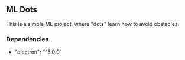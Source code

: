 ## ML Dots
This is a simple ML project, where "dots" learn how to avoid obstacles.

### Dependencies
* "electron": "^5.0.0"


